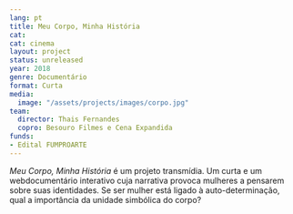 ```yaml
---
lang: pt
title: Meu Corpo, Minha História
cat:
cat: cinema
layout: project
status: unreleased
year: 2018
genre: Documentário
format: Curta
media:
  image: "/assets/projects/images/corpo.jpg"
team:
  director: Thais Fernandes
  copro: Besouro Filmes e Cena Expandida
funds:
- Edital FUMPROARTE
---
```


_Meu Corpo, Minha História_ é um projeto transmídia. Um curta e um webdocumentário interativo cuja narrativa provoca mulheres a pensarem sobre suas identidades. Se ser mulher está ligado à auto-determinação, qual a importância da unidade simbólica do corpo?
